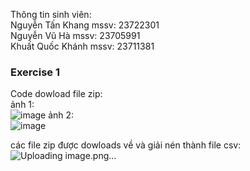 Thông tin sinh viên: <br>
Nguyễn Tấn Khang    mssv: 23722301 <br>
Nguyễn Vũ Hà      mssv: 23705991 <br>
Khuất Quốc Khánh     mssv: 23711381 <br>

### Exercise 1 
Code dowload file zip: <br>
ảnh 1: <br>
![image](https://github.com/user-attachments/assets/d113a421-159d-4a1f-b4c2-93e7a4e16d61)
ảnh 2: <br>
![image](https://github.com/user-attachments/assets/df47d687-e056-458d-902d-1193b29c83b6)

các file zip được dowloads về và giải nén thành file csv: <br>
![Uploading image.png…]()


